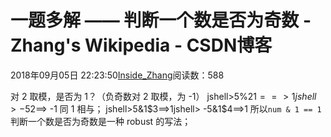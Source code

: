
# 一题多解 —— 判断一个数是否为奇数 - Zhang's Wikipedia - CSDN博客


2018年09月05日 22:23:50[Inside_Zhang](https://me.csdn.net/lanchunhui)阅读数：588


对 2 取模，是否为 1？（负奇数对 2 取模，为 -1）
jshell>5%2$1==>1jshell> -5%2$2==> -1
同 1 相与；
jshell>5&1$3==>1jshell> -5&1$4==>1
所以`num & 1 == 1`判断一个数是否为奇数是一种 robust 的写法；

